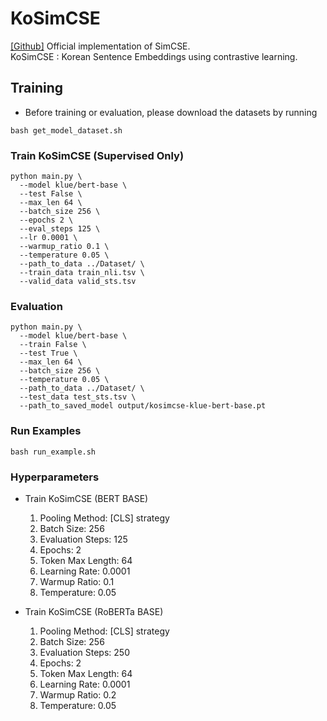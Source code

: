 # KoSimCSE
[[Github]](https://github.com/princeton-nlp/SimCSE) Official implementation of SimCSE. <br>
KoSimCSE : Korean Sentence Embeddings using contrastive learning.

## Training 
- Before training or evaluation, please download the datasets by running
```
bash get_model_dataset.sh
```
### Train KoSimCSE (Supervised Only)
  ```
  python main.py \
    --model klue/bert-base \
    --test False \
    --max_len 64 \
    --batch_size 256 \
    --epochs 2 \
    --eval_steps 125 \
    --lr 0.0001 \
    --warmup_ratio 0.1 \
    --temperature 0.05 \
    --path_to_data ../Dataset/ \
    --train_data train_nli.tsv \
    --valid_data valid_sts.tsv
  ```
### Evaluation
  ```
  python main.py \
    --model klue/bert-base \
    --train False \
    --test True \
    --max_len 64 \
    --batch_size 256 \
    --temperature 0.05 \
    --path_to_data ../Dataset/ \
    --test_data test_sts.tsv \
    --path_to_saved_model output/kosimcse-klue-bert-base.pt
  ```

### Run Examples
```
bash run_example.sh
```
### Hyperparameters
- Train KoSimCSE (BERT BASE)
  1. Pooling Method: [CLS] strategy
  2. Batch Size: 256
  3. Evaluation Steps: 125
  4. Epochs: 2
  5. Token Max Length: 64
  6. Learning Rate: 0.0001
  7. Warmup Ratio: 0.1
  8. Temperature: 0.05
  
- Train KoSimCSE (RoBERTa BASE)
  1. Pooling Method: [CLS] strategy
  2. Batch Size: 256
  3. Evaluation Steps: 250
  4. Epochs: 2
  5. Token Max Length: 64
  6. Learning Rate: 0.0001
  7. Warmup Ratio: 0.2
  8. Temperature: 0.05
